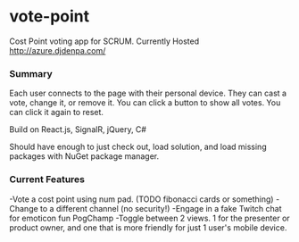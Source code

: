 # vote-point

Cost Point voting app for SCRUM.
Currently Hosted http://azure.djdenpa.com/

### Summary

Each user connects to the page with their personal device. They can cast a vote, change it, or remove it. 
You can click a button to show all votes. You can click it again to reset.

Build on React.js, SignalR, jQuery, C#

Should have enough to just check out, load solution, and load missing packages with NuGet package manager.

### Current Features

-Vote a cost point using num pad. (TODO fibonacci cards or something)
-Change to a different channel (no security!)
-Engage in a fake Twitch chat for emoticon fun PogChamp
-Toggle between 2 views. 1 for the presenter or product owner, and one that is more friendly for just 1 user's mobile device.
